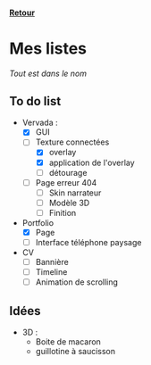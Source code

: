 #### [Retour](../README.md#bibliothèque)

# Mes listes
*Tout est dans le nom*

## To do list
  - Vervada : 
    - [x] GUI
    - [ ] Texture connectées
      - [x] overlay
      - [x] application de l'overlay
      - [ ] détourage
    - [ ] Page erreur 404
      - [ ] Skin narrateur
      - [ ] Modèle 3D
      - [ ] Finition
  - Portfolio
    - [x] Page 
    - [ ] Interface téléphone paysage
  - CV
    - [ ] Bannière
    - [ ] Timeline
    - [ ] Animation de scrolling 
  
## Idées 
  - 3D :
    - Boite de macaron
    - guillotine à saucisson  

